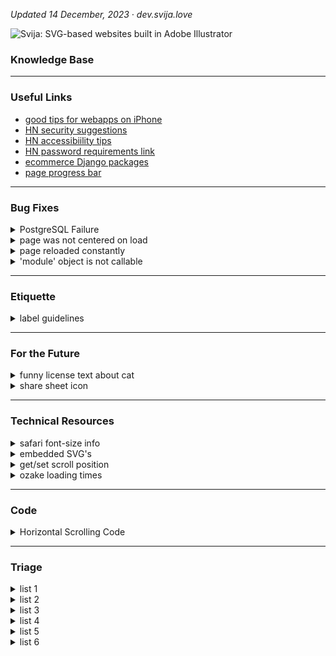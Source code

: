 
*Updated 14 December, 2023 ·  dev.svija.love*

![Svija: SVG-based websites built in Adobe Illustrator][logo]

[logo]: http://files.svija.love/github/readme-logo.png "Svija: SVG-based websites built in Adobe Illustrator"

### Knowledge Base

---
### Useful Links

- [good tips for webapps on iPhone](https://firt.dev/pwa-design-tips/#notch-and-iphone-x-support)
- [HN security suggestions](https://news.ycombinator.com/item?id=34098369)
- [HN accessibiility tips](https://news.ycombinator.com/item?id=33302783)
- [HN password requirements link](https://news.ycombinator.com/item?id=34098369)
- [ecommerce Django packages](https://djangopackages.org/grids/g/ecommerce/)
- [page progress bar](https://www.city-journal.org/html/dodging-trump-bullet-10850.html)

---
### Bug Fixes

<details><summary>PostgreSQL Failure</summary>

----------------------------------------
Link to fix: [github.com/docker-library](https://github.com/docker-library/postgres/issues/415)

The command that worked:
```
localedef -i en_US -f UTF-8 en_US.UTF-8
```
Based on suggestions by Akamai, I tried:
```
systemctl status postgresql@14-main.service
```
This returned:
```
× postgresql@14-main.service - PostgreSQL Cluster 14-main

     Loaded: loaded (/lib/systemd/system/postgresql@.service; enabled-runtime; vendor preset: enabled)
     Active: failed (Result: protocol) since Thu 2023-12-14 09:24:03 CET; 2min 26s ago
    Process: 1838 ExecStart=/usr/bin/pg_ctlcluster --skip-systemctl-redirect 14-main start
             (code=exited, status=1/FAILURE)
        CPU: 131ms

[1843] LOG:  invalid value for parameter "lc_messages": "en_US.UTF-8"
[1843] LOG:  invalid value for parameter "lc_monetary": "en_US.UTF-8"
[1843] LOG:  invalid value for parameter "lc_numeric": "en_US.UTF-8"
[1843] LOG:  invalid value for parameter "lc_time": "en_US.UTF-8"
[1843] FATAL:  configuration file "/etc/postgresql/14/main/postgresql.conf" contains errors

[1838]: pg_ctl: could not start server
[1838]: Examine the log output.

systemd[1]: postgresql@14-main.service: Can't open PID file /run/postgresql/14-main.pid (yet?) after start:
            Operation not permitted
systemd[1]: postgresql@14-main.service: Failed with result 'protocol'.
systemd[1]: Failed to start PostgreSQL Cluster 14-main.
```
This caused me to remember that I had seen the following errors when logging in to the server:
```
-bash: warning: setlocale: LC_ALL: cannot change locale (en_US.UTF-8)
-bash: warning: setlocale: LC_ALL: cannot change locale (en_US.UTF-8)
```
Linode also suggested:
```
sudo systemctl start postgresql@14-main.service
```
This returned:
```
Job for postgresql@14-main.service failed
because the service did not take the steps required by its unit configuration.
See "systemctl status postgresql@14-main.service"
and "journalctl -xeu postgresql@14-main.service" for details.
```
[Google Doc](https://docs.google.com/document/d/1aKoiILInZcUytrSPUqhSOInwsAKRstXX7VCc6kvuESI/edit#heading=h.f1enxlgdh64j) with my debugging steps.

</details>
<details><summary>page was not centered on load</summary>

---
#### page was not centered on load

> applies to pages that are wider than the browser window

The cause was the redirect from mobile to desktop on new windows. The mobile version loads, then reloads immediately while scrolled to 0,0.

Browser default behavior is to return to the same scrolling position as before when the page is reloaded.

**fix:** add `history.scrollRestoration = 'manual';` to the JS right before reloading the page.

</details>
<details><summary>page reloaded constantly</summary>

---
#### page reloaded constantly

> applies to pages on any site where both domain and subdomains are used

The cause was that Django was using cookie values associated with the parent domain (**screen_code** cookies were set for both base.svija.dev and svjia.dev).

**fix:** added a function to setCookie that deletes parent-domain cookies if appropriate.
</details>
<details><summary>'module' object is not callable</summary>

---
After refactoring the main page views, I got this error when I called CachedPageView.py from HomePageView.py

**fix:** include CachedPageView in __init__.py before calling it from HomePageView.py
</details>

---
### Etiquette

<details><summary>label guidelines</summary>

---
- colored labels designate category
- black labels are ?
- white labels are informational
</details>

---
### For the Future

<details><summary>funny license text about cat</summary>

---
This page is copyright 2005 by Graeme Cole. What are you allowed to do with it? Pfft. Anything within the realms of common sense, really. I don't want to prescribe rigidly what people can and can't do with it, so I've decided on a benchmark. It's this: you're allowed to do with this page anything you wouldn't mind me doing with your cat. So yes, you can photoshop it for comedy effect, you can copy bits of it for illustrative purposes and so on, but you can't steal it and pass it off as your own."

https://greem.co.uk/otherbits/jelly.html
</details>
<details><summary>share sheet icon</summary>

![share sheet site icon](https://user-images.githubusercontent.com/74959853/155168567-871d1a5d-7e4a-447c-9b28-1f33400f3b62.png)

</details>

---
### Technical Resources

<details><summary>safari font-size info</summary>

---
- https://stackoverflow.com/questions/72903407/svg-text-textlength-not-working-on-mobile-safari
- https://stackoverflow.com/questions/11768364/svg-scaling-issues-in-safari
- https://bugs.webkit.org/show_bug.cgi?id=56543

as of 230724:

- 16.5.2 (WebKit 18615.2.9.11.10) · Ventura
- 17.0 (WebKit 18616.1.22.1) · Safari Technology Preview · Release 174
- 17.0 (WebKit 19616.1.20.11.3) · Sonoma

</details>
<details><summary>embedded SVG's</summary>

---
https://developer.mozilla.org/en-US/docs/Web/SVG/Tutorial/Basic_Transformations

"In contrast to HTML, SVG allows you to embed other svg elements seamlessly. This way you can also create new coordinate systems by utilizing the viewBox, width and height of the inner svg element."
```
<svg xmlns="http://www.w3.org/2000/svg" version="1.1" width="100" height="100">
  <svg width="100" height="100" viewBox="0 0 50 50">
    <rect width="50" height="50" />
  </svg>
</svg>
```

</details>
<details><summary>get/set scroll position</summary>

---
https://stackoverflow.com/questions/4096863/how-to-get-and-set-the-current-web-page-scroll-position

The currently accepted answer is incorrect - document.documentElement.scrollTop always returns 0 on Chrome. This is because WebKit uses body for keeping track of scrolling, whereas Firefox and IE use html.
</details>
<details><summary>ozake loading times</summary>

<img width="760" alt="next generation image formats" src="https://user-images.githubusercontent.com/74959853/155168435-2d547890-4591-406c-abec-5cbf391f273b.png">

</details>

---
### Code

<details><summary>Horizontal Scrolling Code </summary>

CSS
```
html, body {
  overflow-y:hidden;
  overflow-x:hidden; /* necessary so page doesn't scroll up slightly when scrolling sideways */
}

body{
  position:static;
}
```
body JS
```
var speed = 4
var scrollElement = document.body // put in head JS if problems

let passiveIfSupported = false;

try {
  window.addEventListener(
    "test",
    null,
    Object.defineProperty({}, "passive", {
      get() {
        passiveIfSupported = { passive: true };
      },
    })
  );
} catch (err) {}

scrollElement.addEventListener("wheel", (evt) => {
    evt.preventDefault();
    evt.stopPropagation();
    scrollElement.scrollLeft += evt.deltaY * speed;
},     passiveIfSupported);
```

**menu functions**

*requires **/func** for each link in menu:*
```
var arrets = [0, 1200, 2400, 4615, 6910, 9385, 11860]

//:::::::::::::::::::::::::::::::::::::::: called by Illustrator

function func_trig01(){ pageAvance(arguments.callee) }
function func_trig02(){ pageAvance(arguments.callee) }
function func_trig03(){ pageAvance(arguments.callee) }
function func_trig04(){ pageAvance(arguments.callee) }
function func_trig05(){ pageAvance(arguments.callee) }
function func_trig06(){ pageAvance(arguments.callee) }
function func_trig07(){ pageAvance(arguments.callee) }
function func_trig08(){ pageAvance(arguments.callee) }
function func_trig09(){ pageAvance(arguments.callee) }

//:::::::::::::::::::::::::::::::::::::::: program

//———————————————————————————————————————— correct for REM

for (var x=0; x<arrets.length; x++)
  arrets[x] = arrets[x] * aiPixel

//———————————————————————————————————————— called by func's

function pageAvance(func){

// https://www.geeksforgeeks.org/how-to-get-currently-running-function-name-using-javascript/

  var str = func.toString()
  var firstParen = str.indexOf('(') - 2

  stop = str.substr(firstParen, 2) * 1 - 1

  var totalTime = 0.5 // seconds total movement
  var interStep = 5 // ms between each movement
  var steps = totalTime*1000 / interStep

  var diff  = arrets[stop] - html.scrollLeft
  var step  = diff/steps

  for (var x=0; x<steps; x++){
    var last = false
    if (x == steps-1){
      last = true
      step = arrets[stop]
    }
    setTimeout(doStep, interStep*x + 1, step, last)
  }

}

//———————————————————————————————————————— scroll by increment

function doStep(step, last){
  if (last)
    html.scrollLeft = step
  else
    html.scrollLeft += step
}

//:::::::::::::::::::::::::::::::::::::::: fin

```
---
from other issue:

![capture 63](https://user-images.githubusercontent.com/74959853/224969343-77f01e59-6959-4858-b768-7a1ff703bf72.jpg)

the `overflow` css can be in the stylesheet for the page in question.

the `position` css *is* necessary (the Antretoise footer was not at the bottom of the page when I commented it out).

it can also be in the specific stylesheet for the page.

</details>

---
### Triage

<details><summary>list 1</summary>

---
- in addition to the normal web page being open and normally usable, there is the animation lab page that can be resized etc.
- need to decide which layout is best: wide & short, A4, or tall & thin
- the point is to be able to work on an animation and see its effects
- to make it easier, we need to be able to see where objects are at all times

panes:
- main programming workspace A- A+ buttons
- list of page scripts containing animation information from page (choose which one to modify)
- list of SVG's › (or one pane for each svg)
- list of user-created ID's in each SVG (2 pane for both)
- prefs : hightlighting style (background, outline, color, transparency, blinking)
- GSAP tips windows
- list of pagescripts anim info  with activate or no or checkboxes & edit button & new button & copy button
- made for a big monitor? Svija pages work at small sizes, there's no reason you couldn't reduce the svija
- should work on 1280x800 screen, even if the Svija page is tiny
- prefs : rows & colums of text (button "update")

- animation lab
- animation lab has list of non .st0 id's, choose your formatting to highlight
- javascript in main doc to launch anim lab
- choose key combination in admin
- anim lab w rem, responsive mais A+ A-

- how will animations be loaded / updated? choice of pagescripts
- list of page

</details>
<details><summary>list 2</summary>

---
- https://github.com/graphite-project/graphite-web/issues/668
- export GRAPHITE_ROOT=/opt/graphite
- PYTHONPATH=$GRAPHITE_ROOT/webapp django-admin.py dumpdata --settings=graphite.settings > sqllite_graphite_dump.json
- this should be easy to test.
- ./manage.py dumpdata > working.json
- took 1 second to run for Ozake, not a huge hit for once a day
- The basic theory is that backups are made when the page is loaded (depending on admin prefs), and downloaded every time the site is synced.
- We are going to benefit by rewriting the sync script to add a lite mode, only download or upload one file (would be nice to add dependencies in Links and Fonts at some point)
- not: models.py/admin.py:
- setting for interval between backups
- which backups to make: 1 day, 1 week, 1 month, 3 months, 1 year
- total number of backups to keep in stock (if smaller than prev. set to prev.)
- better just to configure the program, just have interval (manik could be weekly, staffeur monthly etc.)
- make a backup every day & 1/7 of the time don't replace – it make it older
- when it's a week old it , ¼ of the time don't replace, let it age
- when that one's a month old, ⅓ of the time don't replace, let it age
- when that one's three months old, ¼ of the time don't replace, let it age
- views.py:
- when page is loaded, check if a restore is called for (either in settings, restore on next visit, or because a restore db is present
- if there's a restore programmed, do it (adding comment in source code?)
- don't forget to run the postgresql script or try --natural to get rid of problem data
- if there's not a restore programmed, check dump interval
- if the most recent dump in /backups/ is not within the interval
- create a dump in/backups/
- delete databases that don't meet the "keep" requirement\*
- sync script:
- if sync up or sync down:
- do not touch anything in the /sync/backups folder
- sync the backups folder down
- also allow sync up only new for colleagues working on project
- also allow sync down by filename for colleagues working on project
- possible to not download backups (might take a long time if there are many)
- lite mode for working on one page
- restore:
- from admin page?
- upload a file, would be best
- restore on next visit from [filename]
- if you upload a fresh db in sync folder (not in sub folder)
- it will automatically replace the existing site (with backup made of existing)
- call files backup.svj
- views don't get called when cached… need to make sure that cache is emptied frequently enough to generate dumps
- backups are in root folder like sync, not in same folder as sync

</details>
<details><summary>list 3</summary>

---
- when page loads, in SVG, replace image reference:
- Links/home-hero-DSC_0020.jpg 
- with image width & resolution info
- treated/home-hero-DSC_0020-1680X20Q75D [day, second].jpg
- need parameters in admin/responsive for image quality & size
- page width = 1680
- pixel size = 20x (skip decimal, 20 = 2)
- quality = 0-100
- if Image is missing, go get original image and create correct size & quality
- models.py › responsive
- image resolution compared to SVG width (2x, etc.) 2-digit integer
- image quality (0-100)
- admin.py › responsive
- image resolution compared to SVG width (2x, etc.)
- image quality (0-100)
- views.py, when image is requested:
- check that referrer is site not hacker
- check uploaded image to get modified date
- check in /cached-images/ to see if appropriate image exists with correct date
- if it exists: use it
- else: treat the image then return the new image
- delete same image with wrong date
- need a way to clear image cache : page view URL with check for admin?
- need a way to exempt an image (just name it \_x ?) so that overriding is possible

</details>
<details><summary>list 4</summary>

---
———————————————————————————————————————— small improvements

- admin module with all prefixes and all-page list
- cross-site html in Svija? allow inclusing of html from other sites
- automatic conversion to flag in modules & pages (use entities in program)
- might want to remove 2-character limit for prefixes to allow things like "realisations". if I create multiple prefixes (realisations, fr) in a a single language/responsive, does it create an error for the default page? probably not because the site has a default prefix
- skip css by adding form fields: bottom align footer, give vertical positioning for second (after header) svg's
- rediriger une adresse telle que /contact à /en/contact selon la langue par défaut
- auto-create snippet if there's not one already
- need links between same pages in different languages
- /r shows most recent SVG with default settings
- french descriptions for all fieldsets
- hiddtn table with common flag emoji, add automatically
- add forgot password link
- https://stackoverflow.com/questions/2272002/adding-forgot-password-feature-to-django-admin-site
- admin.py hide if empty show if data
- html in snippet, go back to accessibility

———————————————————————————————————————— housekeeping possibilites

- link do housekeeping now
- in admin need list of uploaded files svg & folders
- in admin need list of svgs & folders, printout of all uploads?
- add function to page load for admins only or scheduled: datadump
- - remove "update needed" from source if google font is checked
- - backup database dump
- add edit history (names, dates & times)
- add sizes to svg's for pages, check placed images for sizes
- svg filesizes in admin, warning banners on pages, admin menu when logged in

———————————————————————————————————————— investigate

- use css or other to make web pages printable IT'S ENOUGH TO NOT HAVE A MARGIN
- fetch JS & promises

———————————————————————————————————————— big improvements

- swipe navigation
- img serving
- animation lab popup to develop animations : show id's of each SVG element, work with JS in a separate window, keep at end, save to page, to file etc.
- add integration of sound effects
- bulk actions (mark pages as active): https://docs.djangoproject.com/en/2.2/ref/contrib/admin/actions/
- add database creation script to backup so with all files, you have everything to recreate the site
- admin menu when logged in w dropdown page list
- automatic menu generation
- admin module / top bar w/ all pages

- not trivial: dans les pages admin, ajouter puce "archivé" pour chaque page, et par défaut de ne pas montrer les pages archivées : https://stackoverflow.com/questions/851636/default-filter-in-django-admin

- capacity de télécharger PDF du site entier (pour modes d'emploi, par exemple)

- need links between same pages in different languages

- in admin need list of uploaded files svg & folders
- print hierarchie with pipe characters in monospaced font?

- add languages, see:
- https://stackoverflow.com/questions/21469470/how-can-i-change-django-admin-language
- in comments

- dans les pages admin, remplacer date créé par date modifié
- https://stackoverflow.com/questions/37540744/django-datetime-default-value-in-migrations
- if I add date modified, I have to do manual migrations the fist time

- change anim lab becomes object finder
- add real return email addresses
- download .zip's of modules

———————————————————————————————————————— huge improvements

- capacity de télécharger PDF du site entier (pour modes d'emploi, par exemple)
- dans les pages admin, ajouter puce "archivé" pour chaque page, et par défaut de ne pas montrer les pages archivées : https://stackoverflow.com/questions/851636/default-filter-in-django-admin

- accepter PDF comme input have a list of font widths for substituting common fonts
- version of program as mac/pc app to host site locally

———————————————————————————————————————— working from here down

- https://stackoverflow.com/questions/6541477/ordering-choices-in-modelform-manytomanyfield-django/6541738#6541738
- https://stackoverflow.com/questions/8992865/django-admin-sort-foreign-key-field-list

———————————————————————————————————————— done

- permettre d'utiliser les scripts & seo téléchargés aussi bien que les scripts collés dans les pages admin
- fix ID's of svg pages in illustrator, right now they're just "Pagename"
- fonts family & style not recorded correctly when missing
- fixed caching issues
- change font name to CSS ref.
- language choice in cookie warning doesn't do anything
- permettre des espaces dans les noms de fichiers SVG etc.
- change custom scripts to user scripts in page admin
- use "slug" where appropriate
- fix capitalization of "Add another Svg file" in admin › page
- wrong label for templates in admin.py (shows URL, notname)
- need to check if menu is oversized, too
- in svg_cleaner reduce oversiized SVG's to page width, other stay the same
- change Links to lower case
- svija help table like notes but w URL for original page, redirect /a
- fix incorrect text "load zindex" on page admin
- FIX ON DELETE link use PROTECT
- change button color so green is save red is delete
- changes to admin.py are not reflected witouth starting uwsgi
- jp cache probs ?
- help text in french (started)
- fixed admin colors to match screenshots of Django defaults
- use defailt live for new page in modeld.py
- cookie module
- admin reduce text contrast
- change rezise so it just updates rem & pixel
- strip out x & y coords for non x=0 tspans
- check AI script removes PDF compat & compression
- add function at end of source to do onload
- spaces in svg filenames won't work
- integrate cookie warning in admin.py
- need an error code for mail sending problems - maybe diffrerent messages for each type of error.
- print the name of the script before each script: when reading source, should be easy to recognize the source of each script
- in addition to .st0 style definitions, replace "#SVGID_4_" definitions

</details>
<details><summary>list 5</summary>

---
- horizontal scrolling wrong after page resize (go into full screen to see)
- ¬ need a way to reset scroll position on resize (horizontally)
- in svg_cleaner.py, if the svg is an empty file (not fully saved for example) the following error will result: local variable 'svg_ID' referenced before assignment. the problem is at line 65: svg_ID = parts2[0] -- return small svg with error message CREATE SMALL SVG ON THE FLY "LOADING INCOMPLETE"
- SVG title shadows on /try are wrong size if page is reloaded on pinch to zoom
- ^M in any text pasted into a field, with returns ckeditor is not the problem, because it happens with language›source comments
- weird text spacing in chrome
- opacity masks broken? 

- housekeeping : add flag emoji, if present, to module & page names (replace * or •)

- confirm that DT missing will redirect to mobile missing
- with same address

- way to group pages for scripts etc.
- svija feature to get scroll position as percentage (percentage read of a page, for example) useable by all
- add js to cache cleared to return to previous page
- make SVG obey z-index

- need a setting (with responsive) for offset x & y for main page
-     so that you can have a module above the page

- small admin module top left corner to clear cache

- add page field total size, updated during housekeeping
- auto search woff
- draggable menu like palette?
- feature imort page/module from zip
- /plus auto add svg's created in lmpast 24 hougrs
- synch/zip or stnc/add
- admin menu on al pages when logged in, like Mac dock
- importe page or module
- invisible div is 1000px high
- need to calculate page height by height of first svg, pass it into
- templates/svija/javascript/initial_scroll.js

- /em/ has trailing slash

- in responsive, in /admin, in responsive I need to check for onresize for mobile,
- so if phone is rotated it will reload as desktop version or redraw

———— not sure
- make menu disappear on zoom, maybe · depends on menu JS

———— admin
- blurb of helpful text for main categories link better link real answer
-   https://stackoverflow.com/questions/6231294/form-field-description-in-django-admin
-   https://stackoverflow.com/questions/7241000/django-short-description-for-property
-   https://stackoverflow.com/questions/42826287/model-description-in-django-admin

- templates/javascript/on_resize.js could scroll to where cursor is
- right now, zooming keeps the top left corner stationary
- this should be fixed AFTER loading in zoomed state is fixed

- message in Admin from msg.svija.com, use xhr request like in mail script
- robots txt choice visible in page title if not live "checkbox alert in title"
- page source in terminal has ^M in comments, have checked and they are added by program (not from pasting)
- need to make specific errors for first part of pageview: missing prefix etc.
- right now, all fonts are loaded. would be better to load only fonts in svg
- add x & y offset for footers etc. (could have footer on side!)
- svija auto conversion svg to form
-   placeholder text in ai with layer id to replace w html text or form, convert an SVG element to HTML automatically

————— responsive : 4 parts
- 0. add default responsive for missing content, option to return 404
- 3. svija mobile, if blank use DT version

———— swipe nav
- arrow key navigation (implies page order, 0= don't include)

————— auto menus
- auto html menus module, add to docs

</details>
<details><summary>list 6</summary>

---
See the various files for explanations.

### lots of issues there:

- fix for invisible page (using windowwidth before focussed)                       
- P3 color broken                                                                  
- vertical & horizontal offset in page parameters have no effect                   
- resizing screws up scrolling: change monitor res from 1280x800 to 2048xN and page is off center
- when beta.svija.com loads, it is shifted to the left initially                   
- script load order general to particular, pages load last                         
- a missing page on mobile 

### fixes

- permettre des espaces dans les noms de fichiers SVG etc. : [stack overflow](https://stackoverflow.com/questions/50794316/handle-spaces-in-the-url-parameter-using-re-path)
- bug no accents in image names                                                    
- check for monitor resolution to test for mobile: if theres no windowwidth, it's a mobile and we never resize
- create custom error for prefixes only work in pairs : if you do fr without fm the page can't load
- in PlacedView view, need to check that it's a valid prefix                       
- fix views.py def PlacedView so that image source comes from settings             
- offset x in pixels is not taken into account when page overrides system settings 
- fix prefix model so there is a pulldown for default page redirect : [stack overflow](https://stackoverflow.com/questions/2642613/what-is-related-name-used-for-in-django)

### verifications

- check that meta_canonical.py is using the prefix list for correct equivalences   
- chrome fonts?                                                                    
- admin page layout: https://stackoverflow.com/questions/8668723/django-grouping-columns-in-django-admin-section                                    
- do local fonts like Arial work? set up Arial by default                          
- menu redraw js in mobile version comes from where?                               
- what are correct metatags for different resolutions?                             
- check cascades for menus, packages, templates so pages don't get deleted         
- in svg_cleaner reduce oversiized SVG's to page width, other stay the same
### unfinished

- /fr/ is hardcoded                                                                                                                               
- postgre_setup.sql has CET timezone hard coded                                    
- need to modify mobile.js to handle multiple responsive's                         
- javascript depends on mobile/desktop width, but responsive can use any width     
- /modules/meta_canonical.py does not handle more than two resolutions             
- main urls.py fr en de etc. (check for existing language rather than just FR)     
- & fr & fm are hardcoded in responsive.js & responsive.js in ozake.com/scripts has hard-coded languages

</details>


